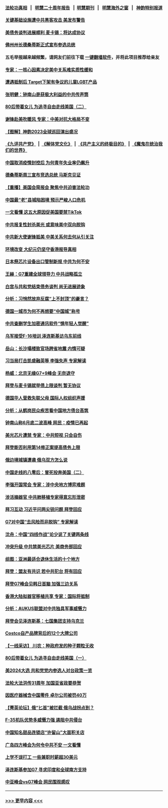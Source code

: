 #### [法轮功真相](https://github.com/gfw-breaker/truth/blob/master/README.md?t=0) &nbsp;&nbsp;|&nbsp;&nbsp; [明慧二十周年报告](https://github.com/gfw-breaker/mh-reports/blob/master/README.md?t=0) &nbsp;&nbsp;|&nbsp;&nbsp;[明慧期刊](https://github.com/gfw-breaker/mh-qikan) &nbsp;&nbsp;|&nbsp;&nbsp; [明慧海外之窗](https://github.com/gfw-breaker/mh-news/blob/master/README.md?t=0) &nbsp;&nbsp;|&nbsp;&nbsp; [神韵特别报道](https://github.com/gfw-breaker/mh-news/blob/master/shenyun.md?t=0)
#### [关键基础设施遭中共黑客攻击 美发布警告](../pages/nf4514/n14003389.md?t=05250943) 
#### [美债务谈判进展顺利 麦卡锡：将达成协议](../pages/nf4514/n14003231.md?t=05250943) 
#### [佛州州长德桑蒂斯正式宣布参选总统](../pages/nf4514/n14003383.md?t=05250943) 
#### 五毛举报越来越频繁，请网友们前往下载 [一键翻墙软件](https://github.com/gfw-breaker/ssr-accounts)，并将此项目推荐给亲友
#### [专家：一核心因素决定美中关系难实质性缓和](../pages/nf4514/n14003322.md?t=05250943) 
#### [遭遇抵制后 Target下架有争议的儿童LGBT产品](../pages/nf4514/n14003283.md?t=05250943) 
#### [张明健：钟南山是获极大利益的中共传声筒](../pages/nf4514/n14003265.md?t=05250943) 
#### [80后带着女儿 为追寻自由走线美国（二）](../pages/nf4514/n14002930.md?t=05250943) 
#### [谢锋赴美吹暖风 专家：中美对抗大格局不变](../pages/nf4514/n14003106.md?t=05250943) 
#### [【图解】神韵2023全球巡回演出盛况](../pages/nf4514/n14002549.md?t=05250943) 
#### [《九评共产党》](https://github.com/begood0513/9ping.md/blob/master/README.md) &nbsp;|&nbsp; [《解体党文化》](../../../../jtdwh.md/blob/master/README.md)  &nbsp;|&nbsp; [《共产主义的终极目的》](../../../../gczydzjmd.md/blob/master/README.md) &nbsp;|&nbsp; [《魔鬼在统治我们的世界》](../../../../mgztzwmdsj.md/blob/master/README.md) 
#### [中国取消疫情封控后 为何青年失业率仍飙升](../pages/nf4514/n14003024.md?t=05250943) 
#### [德桑蒂斯周三宣布竞选总统 马斯克见证](../pages/nf4514/n14002652.md?t=05250943) 
#### [【重播】美国会简报会 聚焦中共迫害法轮功](../pages/nf4514/n14002932.md?t=05250943) 
#### [中国最“老”县城陷困境 预示严峻人口危机](../pages/nf4514/n14002870.md?t=05250943) 
#### [一文看懂 这五大原因促美国要禁TikTok](../pages/nf4514/n14002629.md?t=05250943) 
#### [中共报复性封杀美光 或意味美中双向脱钩](../pages/nf4514/n14002606.md?t=05250943) 
#### [中共新大使谢锋抵美 中美关系何去何从引关注](../pages/nf4514/n14002703.md?t=05250943) 
#### [环境改变 大纪元仍坚守香港报导真相](../pages/nf4514/n14002643.md?t=05250943) 
#### [日本祭芯片设备出口管制新规 中共为何不安](../pages/nf4514/n14002608.md?t=05250943) 
#### [王赫：G7重建全球领导力 中共战略孤立](../pages/nf4514/n14002330.md?t=05250943) 
#### [白宫与共和党结束债务谈判 尚无进展迹象](../pages/nf4514/n14002573.md?t=05250943) 
#### [分析：习悄然放弃反腐“上不封顶”的豪言？](../pages/nf4514/n14002374.md?t=05250943) 
#### [德国一城市为何不再想要“中国城”称号](../pages/nf4514/n14002451.md?t=05250943) 
#### [中共查删学生加密通讯软件“惧年轻人觉醒”](../pages/nf4514/n14001866.md?t=05250943) 
#### [乌军接受F-16培训 泽连斯基访乌东前线](../pages/nf4514/n14002565.md?t=05250943) 
#### [岳山：长沙塌楼致官场跨省地震 内情可疑](../pages/nf4514/n14002193.md?t=05250943) 
#### [习当局打击凯盛融英等 李强失声 专家解读](../pages/nf4514/n14002154.md?t=05250943) 
#### [杨威：北京无缘G7+9峰会 无奈退守](../pages/nf4514/n14002147.md?t=05250943) 
#### [拜登与麦卡锡就举债上限谈判 暂无协议](../pages/nf4514/n14002108.md?t=05250943) 
#### [德国华人营救失联父母 国际人权组织声援](../pages/nf4514/n14002019.md?t=05250943) 
#### [分析：从鹤岗民众疾苦看中国地方债台高筑](../pages/nf4514/n14002054.md?t=05250943) 
#### [钟南山称6月底二波高峰 网民：疫情已再起](../pages/nf4514/n14001802.md?t=05250943) 
#### [美光芯片遭禁 专家：中共短视 只会自伤](../pages/nf4514/n14002017.md?t=05250943) 
#### [拜登能否利用第14修正案提高债务上限](../pages/nf4514/n14001978.md?t=05250943) 
#### [俄边境城镇遭袭 俄乌双方怎么说](../pages/nf4514/n14001916.md?t=05250943) 
#### [中国走线的八零后：冒死投奔美国（二）](../pages/nf4514/n14000863.md?t=05250943) 
#### [李强开国常会 专家：涉中央地方博弈难题](../pages/nf4514/n14001656.md?t=05250943) 
#### [涉活摘器官 中共肺移植专家得意忘形泄密](../pages/nf4514/n14001686.md?t=05250943) 
#### [拜习互动 习近平问两尖锐问题 拜登回应](../pages/nf4514/n14001392.md?t=05250943) 
#### [G7对中国“去风险而非脱钩” 专家解读](../pages/nf4514/n14001658.md?t=05250943) 
#### [沈舟：中国“四线作战”论少说了关键两条线](../pages/nf4514/n14001366.md?t=05250943) 
#### [冲突升级 中共禁美光芯片 美商务部回应](../pages/nf4514/n14001387.md?t=05250943) 
#### [组图：亚洲最适合退休生活的十个地方](../pages/nf4514/n13995203.md?t=05250943) 
#### [拜登：盟友有共识 若中共犯台 将有回应](../pages/nf4514/n14001419.md?t=05250943) 
#### [拜登G7峰会见韩日首脑 加强三边关系](../pages/nf4514/n14001305.md?t=05250943) 
#### [香港大陆拟器官移植共享 专家：国际将抵制](../pages/nf4514/n14001065.md?t=05250943) 
#### [分析：AUKUS联盟对中共独具军事威慑力](../pages/nf4514/n13998385.md?t=05250943) 
#### [拜登会见泽连斯基：七国集团支持乌克兰](../pages/nf4514/n14001266.md?t=05250943) 
#### [Costco自产品牌背后的12个大牌公司](../pages/nf4514/n13999358.md?t=05250943) 
#### [【一线采访】 川农：种政府发的种子颗粒无收](../pages/nf4514/n14001343.md?t=05250943) 
#### [80后带着女儿 为追寻自由走线美国（一）](../pages/nf4514/n14000802.md?t=05250943) 
#### [美2024大选 共和党党内参选人对台政策一览](../pages/nf4514/n14000508.md?t=05250943) 
#### [法轮大法洪传31周年 加国亚省政要恭贺](../pages/nf4514/n14001084.md?t=05250943) 
#### [因医疗器械含中国零件 卓尔公司被罚40万](../pages/nf4514/n14000672.md?t=05250943) 
#### [【菁英论坛】俄“匕首”被拦截 俄乌战拐点到？](../pages/nf4514/n14001028.md?t=05250943) 
#### [F-35机队优势多威慑力强 遏阻中共侵台](../pages/nf4514/n13986201.md?t=05250943) 
#### [中国知名甜品连锁店“许留山”大面积关店](../pages/nf4514/n14001036.md?t=05250943) 
#### [广岛四方峰会为何令中共不安 一文看懂](../pages/nf4514/n14000959.md?t=05250943) 
#### [上学不误打工 一些兼职时薪超30美元](../pages/nf4514/n14001027.md?t=05250943) 
#### [泽连斯基参加G7 寻求印度和全球南方支持](../pages/nf4514/n14001006.md?t=05250943) 
#### [中亚峰会vsG7峰会 网民围观感叹](../pages/nf4514/n14000885.md?t=05250943) 

----
#### [ >>> 更早内容 <<< ](../indexes/nf4514-earlier.md)
